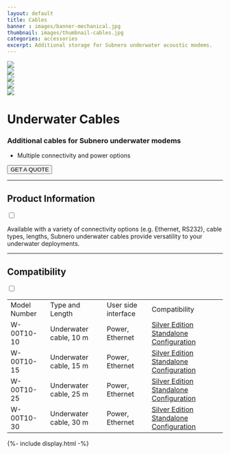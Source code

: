 ```yaml
---
layout: default
title: Cables
banner : images/banner-mechanical.jpg
thumbnail: images/thumbnail-cables.jpg
categories: accessories
excerpt: Additional storage for Subnero underwater acoustic modems.
---
```


<div class='full tall' style='background-image: url({{site.baseurl}}/{{page.banner}});'>
  <div class='row'>
    <div class='large-12 columns'>
      <!-- {% include section-header.html title=page.title tagline=page.tagline color=page.title_color class="big" %} -->
    </div>
  </div>
  <div class='four spacing'></div>
  <div class='four spacing'></div>
</div>

<div class='full bg-grey'>
  <div class='row'>
      <div class='accessories'>
        <div class='accessories-img'>
            <div class='mod modBlogPost big'>
              <img id='main-img' src='{{site.baseurl}}/images/accessories-cables01.jpg'>
            </div>
            <div class='modGallery'>
              <div class='media modTeamMember shortcode-list'>
                <div class="member current-li"><a class='image-nav'><img src='{{site.baseurl}}/images/accessories-cables01.jpg'></a></div>
                <div class="member"><a class='image-nav'><img src='{{site.baseurl}}/images/accessories-cables02.jpg'></a></div>
                <div class="member"><a class='image-nav'><img src='{{site.baseurl}}/images/accessories-cables03.jpg'></a></div>
                <div class="member"><a class='image-nav'><img src='{{site.baseurl}}/images/accessories-cables04.jpg'></a></div>
              </div>
            </div>
        </div>
        <div class='accessories-info'>
            <h1>Underwater Cables</h1>
            <h3>Additional cables for Subnero underwater modems</h3>
            <ul>
              <li>Multiple connectivity and power options</li>
            </ul>
            <a href="mailto:sales@subnero.com"><button type="button">GET A QUOTE</button></a>
        </div>
      </div>
      <hr>
      <div class='wrap-collapsible'>
        <h2>Product Information</h2>
        <input id ='product' class='toggle' type='checkbox'>
        <label class='lbl-toggle' for='product'></label>
        <div class='collapsible-content'>
          <p>Available with a variety of connectivity options (e.g. Ethernet, RS232), cable types, lengths, Subnero underwater cables provide versatility to your underwater deployments.</p>
        </div>
      </div>
      <hr>
      <div class='wrap-collapsible'>
        <h2>Compatibility</h2>
        <input id ='compatibility' class='toggle' type='checkbox'>
        <label class='lbl-toggle' for='compatibility'></label>
        <div class='collapsible-content'>
          <table style="width:100%">
          <tr>
            <td>Model Number</td>
            <td>Type and Length</td>
            <td>User side interface</td>
            <td>Compatibility</td>
          </tr>
          <tr>
            <td>W-00T10-10</td>
            <td>Underwater cable, 10 m</td>
            <td>Power, Ethernet</td>
            <td><a href="{{site.baseurl}}/products/wnc-m25mss3">Silver Edition Standalone Configuration</a></td>
          </tr>
          <tr>
            <td>W-00T10-15</td>
            <td>Underwater cable, 15 m</td>
            <td>Power, Ethernet</td>
            <td><a href="{{site.baseurl}}/products/wnc-m25mss3">Silver Edition Standalone Configuration</a></td>
          </tr>
          <tr>
            <td>W-00T10-25</td>
            <td>Underwater cable, 25 m</td>
            <td>Power, Ethernet</td>
            <td><a href="{{site.baseurl}}/products/wnc-m25mss3">Silver Edition Standalone Configuration</a></td>
          </tr>
          <tr>
            <td>W-00T10-30</td>
            <td>Underwater cable, 30 m</td>
            <td>Power, Ethernet</td>
            <td><a href="{{site.baseurl}}/products/wnc-m25mss3">Silver Edition Standalone Configuration</a></td>
          </tr>
        </table>
      </div>
    </div>
  </div>
</div>
{%- include display.html -%}